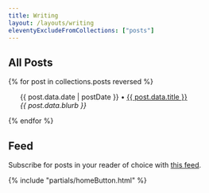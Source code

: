 ```yaml
---
title: Writing
layout: /layouts/writing
eleventyExcludeFromCollections: ["posts"]
---
```

<h2 id="archive"><i class="fa-solid fa-box-archive"></i> All Posts</h2>

{% for post in collections.posts reversed %}
<ul>
    {{ post.data.date | postDate }} • <a href="{{ post.url }}">{{ post.data.title }}</a><br>
    <em>{{ post.data.blurb }}</em>
</ul>
{% endfor %}

<h2 id="feed"><i class="fa-solid fa-rss"></i> Feed</h2>
Subscribe for posts in your reader of choice with <a href="https://www.brianjasonford.com/feed.xml"></i>this feed</a>.

{% include "partials/homeButton.html" %}